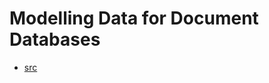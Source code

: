 Modelling Data for Document Databases
=============================

- [src](https://www.youtube.com/watch?v=-o_VGpJP-Q0)
